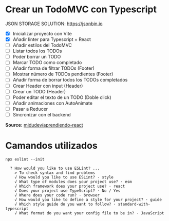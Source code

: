 # Crear un TodoMVC con Typescript

JSON STORAGE SOLUTION: https://jsonbin.io

- [x] Inicializar proyecto con Vite
- [x] Añadir linter para Typescript + React
- [ ] Añadir estilos del TodoMVC
- [ ] Listar todos los TODOs
- [ ] Poder borrar un TODO
- [ ] Marcar TODO como completado
- [ ] Añadir forma de filtrar TODOs (Footer)
- [ ] Mostrar número de TODOs pendientes (Footer)
- [ ] Añadir forma de borrar todos los TODOs completados
- [ ] Crear Header con input (Header)
- [ ] Crear un TODO (Header)
- [ ] Poder editar el texto de un TODO (Doble click)
- [ ] Añadir animaciones con AutoAnimate
- [ ] Pasar a Reducer
- [ ] Sincronizar con el backend

**Source:** [midudev/aprendiendo-react](https://github.com/midudev/aprendiendo-react)

# Camandos utilizados

```
npx eslint --init

  ? How would you like to use ESLint? ...
    > To check syntax and find problems
    √ How would you like to use ESLint? · style       
    √ What type of modules does your project use? · esm
    √ Which framework does your project use? · react
    √ Does your project use TypeScript? · No / Yes
    √ Where does your code run? · browser
    √ How would you like to define a style for your project? · guide
    √ Which style guide do you want to follow? · standard-with-typescript
    √ What format do you want your config file to be in? · JavaScript
```